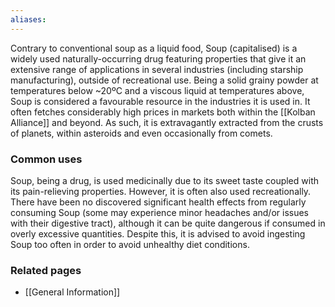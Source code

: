 ```yaml
---
aliases:
---
```

Contrary to conventional soup as a liquid food, Soup (capitalised) is a widely used naturally-occurring drug featuring properties that give it an extensive range of applications in several industries (including starship manufacturing), outside of recreational use. Being a solid grainy powder at temperatures below ~20ºC and a viscous liquid at temperatures above, Soup is considered a favourable resource in the industries it is used in. It often fetches considerably high prices in markets both within the [[Kolban Alliance]] and beyond. As such, it is extravagantly extracted from the crusts of planets, within asteroids and even occasionally from comets.


### Common uses

Soup, being a drug, is used medicinally due to its sweet taste coupled with its pain-relieving properties. However, it is often also used recreationally. There have been no discovered significant health effects from regularly consuming Soup (some may experience minor headaches and/or issues with their digestive tract), although it can be quite dangerous if consumed in overly excessive quantities. Despite this, it is advised to avoid ingesting Soup too often in order to avoid unhealthy diet conditions.


### Related pages

- [[General Information]]
